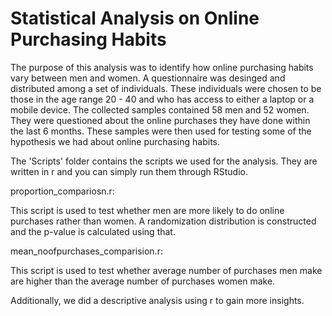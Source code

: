 # Statistical Analysis on Online Purchasing Habits
The purpose of this analysis was to identify how online purchasing habits vary between men and women.
A questionnaire was desinged and distributed among a set of individuals. These individuals were chosen to be those in the age range 20 - 40 and who has access to either a laptop or a mobile device.
The collected samples contained 58 men and 52 women.
They were questioned about the online purchases they have done within the last 6 months.
These samples were then used for testing some of the hypothesis we had about online purchasing habits.

The 'Scripts' folder contains the scripts we used for the analysis. They are written in r and you can simply run them through RStudio.

proportion_compariosn.r:

This script is used to test whether men are more likely to do online purchases rather than women. A randomization distribution is constructed and the p-value is calculated using that.

mean_noofpurchases_comparision.r:

This script is used to test whether average number of purchases men make are higher than the average number of purchases women make.

Additionally, we did a descriptive analysis using r to gain more insights.

